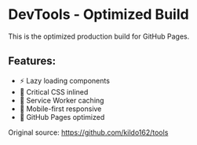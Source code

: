 # DevTools - Optimized Build

This is the optimized production build for GitHub Pages.

## Features:
- ⚡ Lazy loading components
- 🎯 Critical CSS inlined
- 💾 Service Worker caching
- 📱 Mobile-first responsive
- 🚀 GitHub Pages optimized

Original source: https://github.com/kildo162/tools
